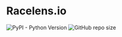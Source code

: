 # Racelens.io
![PyPI - Python Version](https://img.shields.io/pypi/pyversions/Django) ![GitHub repo size](https://img.shields.io/github/repo-size/racelens-io/racelens)